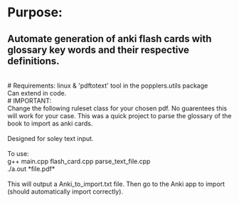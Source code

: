 
# Purpose: 
## Automate generation of anki flash cards with glossary key words and their respective definitions.
<br>
# Requirements:
linux & 'pdftotext' tool in the popplers.utils package
<br>
Can extend in code.
<br>
# IMPORTANT:
<br>
Change the following ruleset class for your chosen pdf. No guarentees this will work for your case. This was a quick project to parse the glossary of the book to import as anki cards.
<br>
<br>
Designed for soley text input.
<br>
<br>
To use:
<br>
g++ main.cpp flash_card.cpp parse_text_file.cpp 
<br>
./a.out *file.pdf*
<br>
<br>
This will output a Anki_to_import.txt file. Then go to the Anki app to import (should automatically import correctly).
